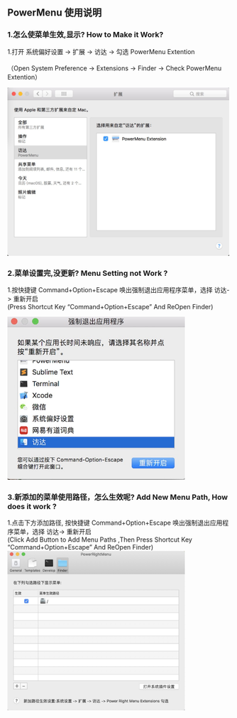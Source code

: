 ## PowerMenu 使用说明

### 1.怎么使菜单生效,显示? How to Make it Work?

1.打开 系统偏好设置 -> 扩展 -> 访达 -> 勾选 PowerMenu Extention<br>  
（Open System Preference -> Extensions -> Finder -> Check PowerMenu Extention）<br>

<img src="1.png" alt="" width="500"  />
  
### 2.菜单设置完,没更新? Menu Setting not Work ?

1.按快捷键 Command+Option+Escape  唤出强制退出应用程序菜单，选择 访达-> 重新开启<br>
(Press Shortcut Key “Command+Option+Escape” And ReOpen Finder)<br>

<img src="2.jpg" alt="" width="400"  />

### 3.新添加的菜单使用路径，怎么生效呢? Add New Menu Path, How does it work ?
1.点击下方添加路径, 按快捷键 Command+Option+Escape  唤出强制退出应用程序菜单，选择 访达-> 重新开启<br>
(Click Add Button to Add Menu Paths ,Then Press Shortcut Key “Command+Option+Escape” And ReOpen Finder)<br>
<img src="3.jpg" alt="" width="400"  />